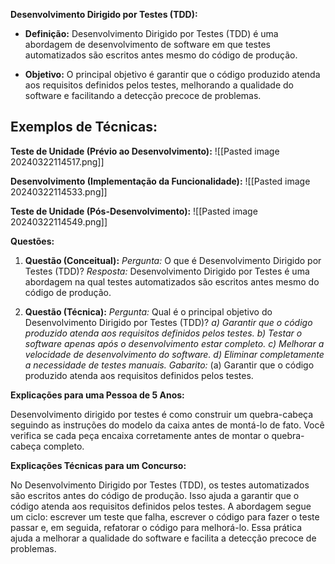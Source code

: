 **Desenvolvimento Dirigido por Testes (TDD):**

- **Definição:** Desenvolvimento Dirigido por Testes (TDD) é uma abordagem de desenvolvimento de software em que testes automatizados são escritos antes mesmo do código de produção.
    
- **Objetivo:** O principal objetivo é garantir que o código produzido atenda aos requisitos definidos pelos testes, melhorando a qualidade do software e facilitando a detecção precoce de problemas.
    

## Exemplos de Técnicas:

**Teste de Unidade (Prévio ao Desenvolvimento):**
![[Pasted image 20240322114517.png]]

**Desenvolvimento (Implementação da Funcionalidade):**
![[Pasted image 20240322114533.png]]

**Teste de Unidade (Pós-Desenvolvimento):**
![[Pasted image 20240322114549.png]]

**Questões:**

1. **Questão (Conceitual):** _Pergunta:_ O que é Desenvolvimento Dirigido por Testes (TDD)? _Resposta:_ Desenvolvimento Dirigido por Testes é uma abordagem na qual testes automatizados são escritos antes mesmo do código de produção.
    
2. **Questão (Técnica):** _Pergunta:_ Qual é o principal objetivo do Desenvolvimento Dirigido por Testes (TDD)? _a) Garantir que o código produzido atenda aos requisitos definidos pelos testes._ _b) Testar o software apenas após o desenvolvimento estar completo._ _c) Melhorar a velocidade de desenvolvimento do software._ _d) Eliminar completamente a necessidade de testes manuais._ _Gabarito:_ (a) Garantir que o código produzido atenda aos requisitos definidos pelos testes.
    

**Explicações para uma Pessoa de 5 Anos:**

Desenvolvimento dirigido por testes é como construir um quebra-cabeça seguindo as instruções do modelo da caixa antes de montá-lo de fato. Você verifica se cada peça encaixa corretamente antes de montar o quebra-cabeça completo.

**Explicações Técnicas para um Concurso:**

No Desenvolvimento Dirigido por Testes (TDD), os testes automatizados são escritos antes do código de produção. Isso ajuda a garantir que o código atenda aos requisitos definidos pelos testes. A abordagem segue um ciclo: escrever um teste que falha, escrever o código para fazer o teste passar e, em seguida, refatorar o código para melhorá-lo. Essa prática ajuda a melhorar a qualidade do software e facilita a detecção precoce de problemas.